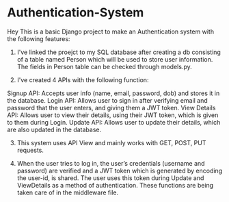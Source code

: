 # Authentication-System

Hey
This is a basic Django project to make an Authentication system with the following features:

1. I've linked the proejct to my SQL database after creating a db consisting of a table named Person which will be used to store user information. The fields in Person table can be checked through models.py.

2. I've created 4 APIs with the following function:

Signup API: Accepts user info (name, email, password, dob) and stores it in the database.
Login API: Allows user to sign in after verifying email and password that the user enters, and giving them a JWT token.
View Details API: Allows user to view their details, using their JWT token, which is given to them during Login.
Update API: Allows user to update their details, which are also updated in the database.

3. This system uses API View and mainly works with GET, POST, PUT requests.

4. When the user tries to log in, the user’s credentials (username and password) are verified and a JWT token which is generated by encoding the user-id, is shared. The user uses this token during Update and ViewDetails as a method of authentication. These functions are being taken care of in the middleware file.
